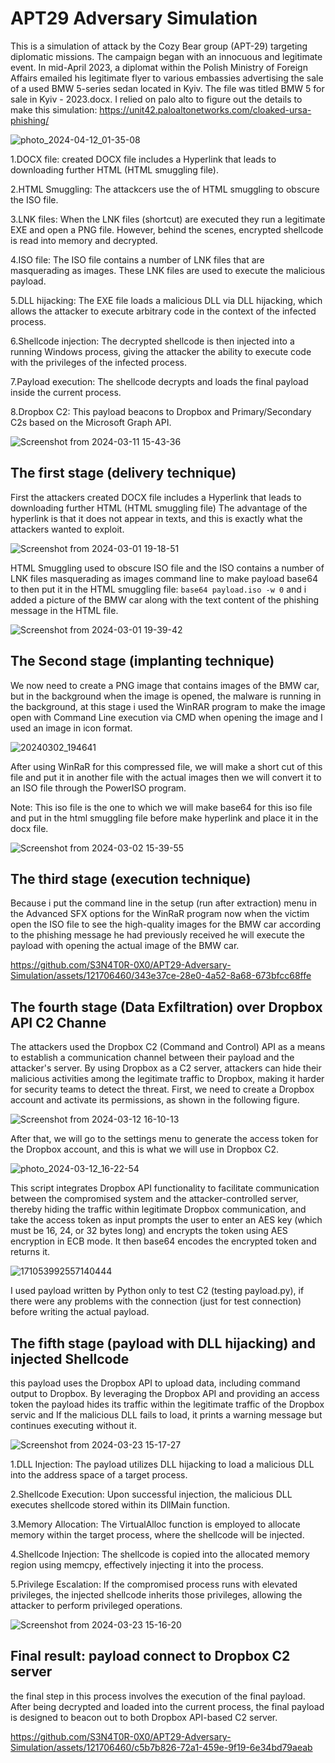 # APT29 Adversary Simulation

This is a simulation of attack by the Cozy Bear group (APT-29) targeting diplomatic missions.
The campaign began with an innocuous and legitimate event. In mid-April 2023, a diplomat within the Polish Ministry of Foreign Affairs emailed his legitimate flyer to various embassies advertising the sale of a used BMW 5-series sedan located in Kyiv. The file was titled BMW 5 for sale in Kyiv - 2023.docx.
I relied on palo alto to figure out the details to make this simulation: https://unit42.paloaltonetworks.com/cloaked-ursa-phishing/

![photo_2024-04-12_01-35-08](https://github.com/S3N4T0R-0X0/APT29-Adversary-Simulation/assets/121706460/891d43ef-b749-4c08-ab60-df2df85e620d)



1.DOCX file: created DOCX file includes a Hyperlink that leads to downloading further HTML (HTML smuggling file).

2.HTML Smuggling: The attackcers  use the of HTML smuggling to obscure the ISO file.

3.LNK files: When the LNK files (shortcut) are executed they run a legitimate EXE and open a PNG file. However, behind the scenes, encrypted shellcode is read into memory and decrypted.

4.ISO file: The ISO file contains a number of LNK files that are masquerading as images. These LNK files are used to execute the malicious payload.

5.DLL hijacking: The EXE file loads a malicious DLL via DLL hijacking, which allows the attacker to execute arbitrary code in the context of the infected process.

6.Shellcode injection: The decrypted shellcode is then injected into a running Windows process, giving the attacker the ability to execute code with the privileges of the infected process.

7.Payload execution: The shellcode decrypts and loads the final payload inside the current process.

8.Dropbox C2: This payload beacons to Dropbox and Primary/Secondary C2s based on the Microsoft Graph API.

![Screenshot from 2024-03-11 15-43-36](https://github.com/S3N4T0R-0X0/APT29-Adversary-Simulation/assets/121706460/ff510ffd-3481-4978-bedc-d30629d65307)



## The first stage (delivery technique)

First the attackers created DOCX file includes a Hyperlink that leads to downloading further HTML (HTML smuggling file)
The advantage of the hyperlink is that it does not appear in texts, and this is exactly what the attackers wanted to exploit.


![Screenshot from 2024-03-01 19-18-51](https://github.com/S3N4T0R-0X0/APT29-Adversary-Simulation/assets/121706460/bb984b9c-5367-4fb2-9efc-3be7c098ec46)


HTML Smuggling used to obscure ISO file and the ISO contains a number of LNK files masquerading as images
command line to make payload base64 to then put it in the HTML smuggling file:
`base64 payload.iso -w 0` and i added a picture of the BMW car along with the text content of the phishing message in the HTML file. 

![Screenshot from 2024-03-01 19-39-42](https://github.com/S3N4T0R-0X0/APT29-Adversary-Simulation/assets/121706460/8e76572b-5d72-4d87-9cf9-4c7bf002c801)


## The Second stage (implanting technique)

We now need to create a PNG image that contains images of the BMW car, but in the background when the image is opened, the malware is running in the background,
at this stage i used the WinRAR program to make the image open with Command Line execution via CMD when opening the image and I used an image in icon format.


![20240302_194641](https://github.com/S3N4T0R-0X0/APT29-Adversary-Simulation/assets/121706460/b3b7872e-1bf9-4637-a13f-ba720c113276)

After using WinRaR for this compressed file, we will make a short cut of this file and put it in another file with the actual images then we will convert it to an ISO file through the PowerISO program.

Note: This iso file is the one to which we will make base64 for this iso file and put in the html smuggling file before make hyperlink and place it in the docx file.

![Screenshot from 2024-03-02 15-39-55](https://github.com/S3N4T0R-0X0/APT29-Adversary-Simulation/assets/121706460/40fef200-416c-4de4-8999-f154a01b22dd)



## The third stage (execution technique)

Because i put the command line in the setup (run after extraction) menu in the Advanced SFX options for the WinRaR program now when the victim open the ISO file to see the high-quality images for the BMW car according to the phishing message he had previously received he will execute the payload with opening the actual image of the BMW car.



https://github.com/S3N4T0R-0X0/APT29-Adversary-Simulation/assets/121706460/343e37ce-28e0-4a52-8a68-673bfcc68ffe



## The fourth stage (Data Exfiltration) over Dropbox API C2 Channe

The attackers used the Dropbox C2 (Command and Control) API as a means to establish a communication channel between their payload and the attacker's server. By using Dropbox as a C2 server, attackers can hide their malicious activities among the legitimate traffic to Dropbox, making it harder for security teams to detect the threat.
First, we need to create a Dropbox account and activate its permissions, as shown in the following figure.

![Screenshot from 2024-03-12 16-10-13](https://github.com/S3N4T0R-0X0/APT29-Adversary-Simulation/assets/121706460/518a643a-f8bc-455c-acdd-a6ed6fe8735a)


After that, we will go to the settings menu to generate the access token for the Dropbox account, and this is what we will use in Dropbox C2.

![photo_2024-03-12_16-22-54](https://github.com/S3N4T0R-0X0/APT29-Adversary-Simulation/assets/121706460/00e41c7e-b2ac-4805-b1a9-77d00671ebf8)


This script integrates Dropbox API functionality to facilitate communication between the compromised system and the attacker-controlled server,
thereby  hiding the traffic within legitimate Dropbox communication, and take the access token as input prompts the user to enter an AES key 
(which must be 16, 24, or 32 bytes long) and encrypts the token using AES encryption in ECB mode. It then base64 encodes the encrypted token and returns it.

![171053992557140444](https://github.com/S3N4T0R-0X0/APT29-Adversary-Simulation/assets/121706460/15fdca80-68cb-41ac-9eb5-b56ded6e552e)


I used payload written by Python only to test C2 (testing payload.py), if there were any problems with the connection (just for test connection) before writing the actual payload.

## The fifth stage (payload with DLL hijacking) and injected Shellcode

this payload uses the Dropbox API to upload data, including command output to Dropbox. By leveraging the Dropbox API and providing an access token the payload hides its traffic within the legitimate traffic of the Dropbox servic and If the malicious DLL fails to load, it prints a warning message but continues executing without it.

![Screenshot from 2024-03-23 15-17-27](https://github.com/S3N4T0R-0X0/APT29-Adversary-Simulation/assets/121706460/7144331f-5635-49f7-b024-5152cb06cc03)

1.DLL Injection: The payload utilizes DLL hijacking to load a malicious DLL into the address space of a target process.

2.Shellcode Execution: Upon successful injection, the malicious DLL executes shellcode stored within its DllMain function.

3.Memory Allocation: The VirtualAlloc function is employed to allocate memory within the target process, where the shellcode will be injected.

4.Shellcode Injection: The shellcode is copied into the allocated memory region using memcpy, effectively injecting it into the process.

5.Privilege Escalation: If the compromised process runs with elevated privileges, the injected shellcode inherits those privileges, allowing the attacker to perform privileged operations.

![Screenshot from 2024-03-23 15-16-20](https://github.com/S3N4T0R-0X0/APT29-Adversary-Simulation/assets/121706460/29858785-5fc5-446c-a1d0-d0b1bb1e58d7)


## Final result: payload connect to Dropbox C2 server

the final step in this process involves the execution of the final payload. After being decrypted and loaded into the current process,
the final payload is designed to beacon out to both Dropbox API-based  C2 server. 

https://github.com/S3N4T0R-0X0/APT29-Adversary-Simulation/assets/121706460/c5b7b826-72a1-459e-9f19-6e34bd79aeab

